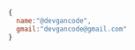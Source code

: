 ```js
{
  name:"@devgancode",
  gmail:"devgancode@gmail.com"
}

```
<!---
devgancode/devgancode is a ✨ special ✨ repository because its `README.md` (this file) appears on your GitHub profile.
You can click the Preview link to take a look at your changes.
--->
